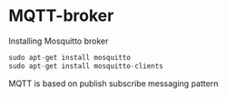 # MQTT-broker

Installing Mosquitto broker

```python
sudo apt-get install mosquitto
sudo apt-get install mosquitto-clients
```

MQTT is based on publish subscribe messaging pattern

